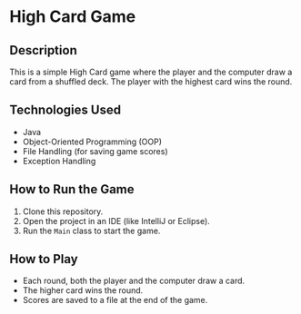 # High Card Game

## Description
This is a simple High Card game where the player and the computer draw a card from a shuffled deck. The player with the highest card wins the round.

## Technologies Used
- Java
- Object-Oriented Programming (OOP)
- File Handling (for saving game scores)
- Exception Handling

## How to Run the Game
1. Clone this repository.
2. Open the project in an IDE (like IntelliJ or Eclipse).
3. Run the `Main` class to start the game.

## How to Play
- Each round, both the player and the computer draw a card.
- The higher card wins the round.
- Scores are saved to a file at the end of the game.

